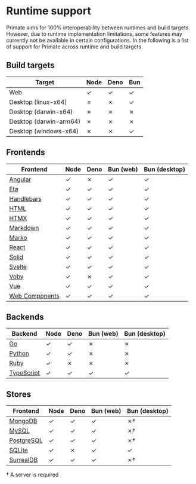 # Runtime support

Primate aims for 100% interoperability between runtimes and build targets.
However, due to runtime implementation limitations, some features may currently
not be available in certain configurations. In the following is a list of
support for Primate across runtime and build targets.

## Build targets

|Target                 |Node|Deno|Bun|
|-----------------------|----|----|---|
|Web                    |✓   |✓   |✓  |
|Desktop (linux-x64)    |✗   |✗   |✓  |
|Desktop (darwin-x64)   |✗   |✗   |✗  |
|Desktop (darwin-arm64) |✗   |✗   |✗  |
|Desktop (windows-x64)  |✗   |✗   |✓  |

## Frontends

|Frontend        |Node|Deno|Bun (web)|Bun (desktop)|
|----------------|----|----|---------|-------------|
|[Angular]       |✓   |✗   |✓        |✓            |
|[Eta]           |✓   |✓   |✓        |✓            |
|[Handlebars]    |✓   |✓   |✓        |✓            |
|[HTML]          |✓   |✓   |✓        |✓            |
|[HTMX]          |✓   |✓   |✓        |✓            |
|[Markdown]      |✓   |✓   |✓        |✓            |
|[Marko]         |✓   |✓   |✓        |✓            |
|[React]         |✓   |✓   |✓        |✓            |
|[Solid]         |✓   |✓   |✓        |✓            |
|[Svelte]        |✓   |✓   |✓        |✓            |
|[Voby]          |✓   |✗   |✓        |✓            |
|[Vue]           |✓   |✓   |✓        |✓            |
|[Web Components]|✓   |✓   |✓        |✓            |

## Backends

|Backend         |Node|Deno|Bun (web)|Bun (desktop)|
|----------------|----|----|---------|-------------|
|[Go]            |✓   |✓   |✗        |✗            |
|[Python]        |✓   |✓   |✗        |✗            |
|[Ruby]          |✓   |✗   |✗        |✗            |
|[TypeScript]    |✓   |✓   |✓        |✓            |

## Stores

|Frontend        |Node|Deno|Bun (web)|Bun (desktop)|
|----------------|----|----|---------|-------------|
|[MongoDB]       |✓   |✓   |✓        |✗†           |
|[MySQL]         |✓   |✓   |✓        |✗†           |
|[PostgreSQL]    |✓   |✓   |✓        |✗†           |
|[SQLite]        |✓   |✗   |✓        |✓            |
|[SurrealDB]     |✓   |✓   |✓        |✗†           |

† A server is required

[Angular]: /modules/angular
[Eta]: /modules/eta
[Handlebars]: /modules/handlebars
[HTML]: /modules/html
[HTMX]: /modules/htmx
[Markdown]: /modules/markdown
[Marko]: /modules/marko
[React]: /modules/react
[Solid]: /modules/solid
[Svelte]: /modules/svelte
[Voby]: /modules/voby
[Vue]: /modules/vue
[Web Components]: /modules/web-components
[Go]: /modules/go
[Python]: /modules/python
[Ruby]: /modules/ruby
[TypeScript]: /modules/typescript
[MongoDB]: /modules/drivers#mongodb
[MySQL]: /modules/drivers#mysql
[PostgreSQL]: /modules/drivers#postgresql
[SQLite]: /modules/drivers#sqlite
[SurrealDB]: /modules/drivers#surrealdb
